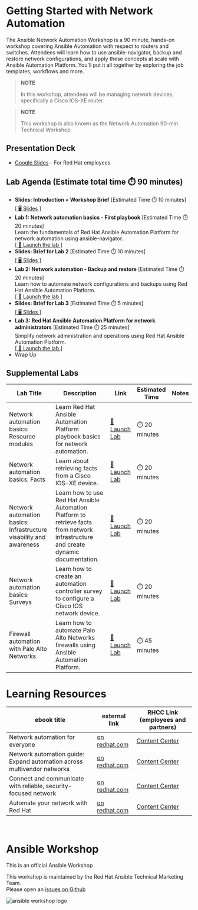 # Getting Started with Network Automation

The Ansible Network Automation Workshop is a 90 minute, hands-on workshop covering Ansible Automation with respect to routers and switches. Attendees will learn how to use ansible-navigator, backup and restore network configurations, and apply these concepts at scale with Ansible Automation Platform. You’ll put it all together by exploring the job templates, workflows and more.

> **NOTE** 
>
> In this workshop, attendees will be managing network devices, specifically a Cisco IOS-XE router.

> **NOTE** 
> 
> This workshop is also known as the Network Automation 90-min Technical Workshop
> 

## Presentation Deck

- [Google Slides](https://docs.google.com/presentation/d/1TVeHwv-4dtOmh8FMJa2Kd0Md8aqWGI0vHIwBpFih6_0/edit?usp=sharing) - For Red Hat employees
  
## Lab Agenda (Estimate total time ⏱️ 90 minutes)

<ul>
<li><b>Slides: Introduction + Workshop Brief</b> [Estimated Time ⏱️ 10  minutes]<br>
<a href="https://docs.google.com/presentation/d/1TVeHwv-4dtOmh8FMJa2Kd0Md8aqWGI0vHIwBpFih6_0/edit?usp=sharing">[ 🖥️ Slides ]</a>
</li>
<li><b>Lab 1:  Network automation basics - First playbook</b> [Estimated Time ⏱️ 20 minutes]<br>
Learn the fundamentals of Red Hat Ansible Automation Platform for network automation using ansible-navigator.<br>
<a href="https://developers.redhat.com/content-gateway/link/3884830">[ 🚀 Launch the lab ]</a>
</li>
<li><b>Slides: Brief for Lab 2</b> [Estimated Time ⏱️ 10 minutes]<br>
<a href="https://docs.google.com/presentation/d/1TVeHwv-4dtOmh8FMJa2Kd0Md8aqWGI0vHIwBpFih6_0/edit?usp=sharing">[ 🖥️ Slides ]</a>
</li>
<li><b>Lab 2: Network automation - Backup and restore</b> [Estimated Time ⏱️ 20 minutes]<br>
Learn how to automate network configurations and backups using Red Hat Ansible Automation Platform.<br>
<a href="https://developers.redhat.com/content-gateway/link/3884831">[ 🚀 Launch the lab ]</a>
</li>
<li><b>Slides: Brief for Lab 3</b> [Estimated Time ⏱️ 5 minutes]<br>
<a href="https://docs.google.com/presentation/d/1TVeHwv-4dtOmh8FMJa2Kd0Md8aqWGI0vHIwBpFih6_0/edit?usp=sharing">[ 🖥️ Slides ]</a>
</li>
<li><b>Lab 3: Red Hat Ansible Automation Platform for network administrators</b> [Estimated Time ⏱️ 25 minutes]<br>
Simplify network administration and operations using Red Hat Ansible Automation Platform.<br>
<a href="https://developers.redhat.com/content-gateway/link/3884837">[ 🚀 Launch the lab ]</a>
</li>
<li>Wrap Up
</li>
</ul>

## Supplemental Labs

<table>
<thead>
<tr>
<th>Lab Title</th>
<th>Description</th>
<th>Link</th>
<th>Estimated Time</th>
<th>Notes</th>
</tr>
</thead>
<tbody>
<tr>
<td>Network automation basics: Resource modules</td>
<td>Learn Red Hat Ansible Automation Platform playbook basics for network automation.</td>
<td><a target="_new" href="https://developers.redhat.com/content-gateway/link/3884832">🚀 Launch Lab</a></td>
<td>⏱️ 20 minutes</td>
<td></td>
</tr>
<tr>
<td>Network automation basics: Facts</td>
<td>Learn about retrieving facts from a Cisco IOS-XE device.</td>
<td><a target="_new" href="https://developers.redhat.com/content-gateway/link/3884833">🚀 Launch Lab</a></td>
<td>⏱️ 20 minutes</td>
<td></td>
</tr>
<tr>
<td>Network automation basics: Infrastructure visability and awareness</td>
<td>Learn how to use Red Hat Ansible Automation Platform to retrieve facts from network infrastructure and create dynamic documentation.</td>
<td><a target="_new" href="https://developers.redhat.com/content-gateway/link/3884834">🚀 Launch Lab</a></td>
<td>⏱️ 20 minutes</td>
<td></td>
</tr>
<tr>
<td>Network automation basics: Surveys</td>
<td>Learn how to create an automation controller survey to configure a Cisco IOS network device.</td>
<td><a target="_new" href="https://developers.redhat.com/content-gateway/link/3884835">🚀 Launch Lab</a></td>
<td>⏱️ 20 minutes</td>
<td></td>  
</tr>
<tr>
<td>Firewall automation with Palo Alto Networks</td>
<td>Learn how to automate Palo Alto Networks firewalls using Ansible Automation Platform.</td>
<td><a target="_new" href="https://developers.redhat.com/content-gateway/link/3884838">🚀 Launch Lab</a></td>
<td>⏱️ 45 minutes</td>
<td></td>  
</tr>  
</tbody>
</table>

# Learning Resources

<table>
<thead>
<tr>
<th>ebook title</th>
<th>external link</th>
<th>RHCC Link (employees and partners)</th>
</tr>
</thead>
<tbody>
<tr>
<td>Network automation for everyone</td>
<td><a target="_blank" href="https://www.redhat.com/en/engage/network-automation-everyone-s-202101221234">on redhat.com</a></td>
<td><a  target="_blank" href="https://content.redhat.com/content/rhcc/us/en/assets/display.html?id=026234ee-52b2-4cb4-84b8-66489678236a">Content Center</a></td>
</tr>
<tr>
<td>Network automation guide: Expand automation across multivendor networks</td>
<td><a target="_blank" href="https://www.redhat.com/en/engage/network-automation-guide-20221202">on redhat.com</a></td>
<td><a target="_blank" href="https://content.redhat.com/content/rhcc/us/en/assets/display.html?id=5c47feab-360d-42c4-8335-d7199cee4985">Content Center</a></td>
</tr>
<tr>
<td>Connect and communicate with reliable, security-focused network</td>
<td><a target="_blank" href="https://www.redhat.com/en/resources/connect-and-communicate-network-ecosystem-ebook">on redhat.com</a></td>
<td><a target="_blank" href="https://content.redhat.com/content/rhcc/us/en/assets/display.html?id=e0506582-97d4-4b47-bb13-c63df3c694cf">Content Center</a></td>
</tr>
<tr>
<td>Automate your network with Red Hat</td>
<td><a target="_blank" href="https://www.redhat.com/en/resources/network-automation-technical-e-book">on redhat.com</a></td>
<td><a  target="_blank" href="https://content.redhat.com/content/rhcc/us/en/assets/display.html?id=363c136c-0c30-4d74-a3d0-59f3d1eea97a">Content Center</a></td>
</tr>
</tbody>
</table>

<br>

# Ansible Workshop

This is an official Ansible Workshop

This workshop is maintained by the Red Hat Ansible Technical Marketing Team.  
Please open an [issues on Github](https://github.com/ansible/instruqt/issues/new?title=New+network+automation+workshop+issue&body=)


![ansible workshop logo](https://github.com/ansible/workshops/blob/devel/images/Ansible-Workshop-Logo.png?raw=true)
